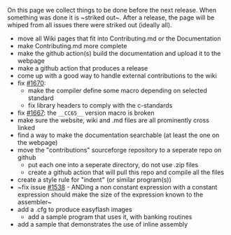 On this page we collect things to be done before the next release. When something was done it is ~striked out~. After a release, the page will be whiped from all issues there were striked out (ideally all).

* move all Wiki pages that fit into Contributing.md or the Documentation
* make Contributing.md more complete
* make the github action(s) build the documentation and upload it to the webpage
* make a github action that produces a release
* come up with a good way to handle external contributions to the wiki
* fix [#1670](https://github.com/cc65/cc65/issues/1670):
    * make the compiler define some macro depending on selected standard
    * fix library headers to comply with the c-standards
* fix [#1667](https://github.com/cc65/cc65/issues/1667): the ```__CC65__``` version macro is broken
* make sure the website, wiki and .md files are all prominently cross linked
* find a way to make the documentation searchable (at least the one on the webpage)
* move the "contributions" sourceforge repository to a seperate repo on github
    * put each one into a seperate directory, do not use .zip files
    * create a github action that will pull this repo and compile all the files
* create a style rule for "indent" (or similar program(s))
* ~fix issue [#1538](https://github.com/cc65/cc65/issues/1538) - ANDing a non constant expression with a constant expression should make the size of the expression known to the assembler~
* add a .cfg to produce easyflash images
    * add a sample program that uses it, with banking routines
* add a sample that demonstrates the use of inline assembly